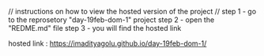 // instructions on how to view the hosted version of the project //
step 1 - go to the reprosetory "day-19feb-dom-1" project
step 2 - open the "REDME.md" file
step 3 - you will find the hosted link

hosted link : https://imadityagolu.github.io/day-19feb-dom-1/
